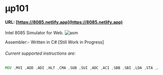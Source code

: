 
# μp101
 
 #### URL: [https://8085.netlify.app](https://8085.netlify.app)
 
 Intel 8085 Simulator for Web.
 ![asm](https://user-images.githubusercontent.com/45932883/80315526-bcb6aa80-8815-11ea-8aac-b427306c8401.JPG)

  
 Assembler:- Written in C# [Still Work in Progress]
 
 ###### Current supported instructions are:
 ```asm 
 MOV ,MVI ,ADD ,ADI ,HLT ,CMA ,SUB ,SUI ,ADC ,ACI ,SBB ,SBI ,LDA ,STA ,JNZ ,INR ,JNC ,JC ,JZ ,DCR ,JP ,JNP ,CMP ,CPI
 ```
